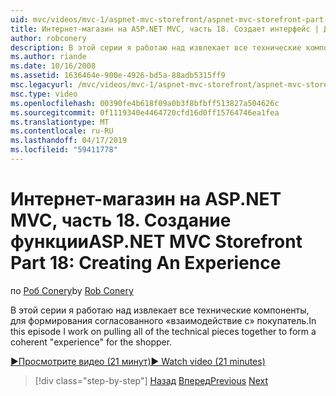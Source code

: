 ```yaml
---
uid: mvc/videos/mvc-1/aspnet-mvc-storefront/aspnet-mvc-storefront-part-18-creating-an-experience
title: Интернет-магазин на ASP.NET MVC, часть 18. Создает интерфейс | Документация Майкрософт
author: robconery
description: В этой серии я работаю над извлекает все технические компоненты, для формирования согласованного «взаимодействие с» покупатель.
ms.author: riande
ms.date: 10/16/2008
ms.assetid: 1636464e-900e-4926-bd5a-88adb5315ff9
msc.legacyurl: /mvc/videos/mvc-1/aspnet-mvc-storefront/aspnet-mvc-storefront-part-18-creating-an-experience
msc.type: video
ms.openlocfilehash: 00390fe4b618f09a0b3f8bfbff513827a504626c
ms.sourcegitcommit: 0f1119340e4464720cfd16d0ff15764746ea1fea
ms.translationtype: MT
ms.contentlocale: ru-RU
ms.lasthandoff: 04/17/2019
ms.locfileid: "59411778"
---
```

# <a name="aspnet-mvc-storefront-part-18-creating-an-experience"></a><span data-ttu-id="7b758-103">Интернет-магазин на ASP.NET MVC, часть 18. Создание функции</span><span class="sxs-lookup"><span data-stu-id="7b758-103">ASP.NET MVC Storefront Part 18: Creating An Experience</span></span>

<span data-ttu-id="7b758-104">по [Роб Conery](https://github.com/robconery)</span><span class="sxs-lookup"><span data-stu-id="7b758-104">by [Rob Conery](https://github.com/robconery)</span></span>

<span data-ttu-id="7b758-105">В этой серии я работаю над извлекает все технические компоненты, для формирования согласованного «взаимодействие с» покупатель.</span><span class="sxs-lookup"><span data-stu-id="7b758-105">In this episode I work on pulling all of the technical pieces together to form a coherent "experience" for the shopper.</span></span>

[<span data-ttu-id="7b758-106">&#9654;Просмотрите видео (21 минут)</span><span class="sxs-lookup"><span data-stu-id="7b758-106">&#9654; Watch video (21 minutes)</span></span>](https://channel9.msdn.com/Blogs/ASP-NET-Site-Videos/aspnet-mvc-storefront-part-18-creating-an-experience)

> [!div class="step-by-step"]
> <span data-ttu-id="7b758-107">[Назад](aspnet-mvc-storefront-part-17-checkout-with-jeff-atwood.md)
> [Вперед](aspnet-mvc-storefront-part-19-processing-orders-with-windows-workflow.md)</span><span class="sxs-lookup"><span data-stu-id="7b758-107">[Previous](aspnet-mvc-storefront-part-17-checkout-with-jeff-atwood.md)
[Next](aspnet-mvc-storefront-part-19-processing-orders-with-windows-workflow.md)</span></span>
